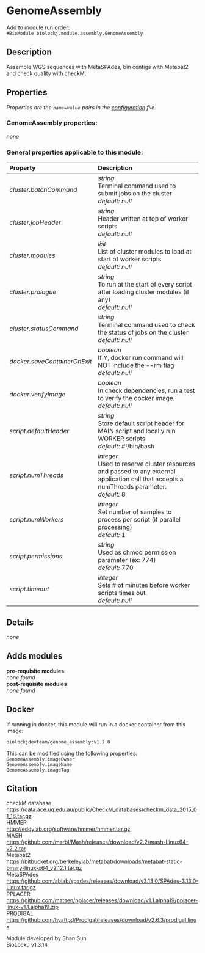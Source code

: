 # GenomeAssembly
Add to module run order:                    
`#BioModule biolockj.module.assembly.GenomeAssembly`

## Description 
Assemble WGS sequences with MetaSPAdes, bin contigs with Metabat2 and check quality with checkM.

## Properties 
*Properties are the `name=value` pairs in the [configuration](../../../Configuration#properties) file.*                   

### GenomeAssembly properties: 
*none*

### General properties applicable to this module: 
| Property| Description |
| :--- | :--- |
| *cluster.batchCommand* | _string_ <br>Terminal command used to submit jobs on the cluster<br>*default:*  *null* |
| *cluster.jobHeader* | _string_ <br>Header written at top of worker scripts<br>*default:*  *null* |
| *cluster.modules* | _list_ <br>List of cluster modules to load at start of worker scripts<br>*default:*  *null* |
| *cluster.prologue* | _string_ <br>To run at the start of every script after loading cluster modules (if any)<br>*default:*  *null* |
| *cluster.statusCommand* | _string_ <br>Terminal command used to check the status of jobs on the cluster<br>*default:*  *null* |
| *docker.saveContainerOnExit* | _boolean_ <br>If Y, docker run command will NOT include the --rm flag<br>*default:*  *null* |
| *docker.verifyImage* | _boolean_ <br>In check dependencies, run a test to verify the docker image.<br>*default:*  *null* |
| *script.defaultHeader* | _string_ <br>Store default script header for MAIN script and locally run WORKER scripts.<br>*default:*  #!/bin/bash |
| *script.numThreads* | _integer_ <br>Used to reserve cluster resources and passed to any external application call that accepts a numThreads parameter.<br>*default:*  8 |
| *script.numWorkers* | _integer_ <br>Set number of samples to process per script (if parallel processing)<br>*default:*  1 |
| *script.permissions* | _string_ <br>Used as chmod permission parameter (ex: 774)<br>*default:*  770 |
| *script.timeout* | _integer_ <br>Sets # of minutes before worker scripts times out.<br>*default:*  *null* |

## Details 
*none*

## Adds modules 
**pre-requisite modules**                    
*none found*                   
**post-requisite modules**                    
*none found*                   

## Docker 
If running in docker, this module will run in a docker container from this image:<br>
```
biolockjdevteam/genome_assembly:v1.2.0
```
This can be modified using the following properties:<br>
`GenomeAssembly.imageOwner`<br>
`GenomeAssembly.imageName`<br>
`GenomeAssembly.imageTag`<br>

## Citation 
checkM database                   
https://data.ace.uq.edu.au/public/CheckM_databases/checkm_data_2015_01_16.tar.gz                   
HMMER                   
http://eddylab.org/software/hmmer/hmmer.tar.gz                   
MASH                   
https://github.com/marbl/Mash/releases/download/v2.2/mash-Linux64-v2.2.tar                   
Metabat2                   
https://bitbucket.org/berkeleylab/metabat/downloads/metabat-static-binary-linux-x64_v2.12.1.tar.gz                   
MetaSPAdes                   
https://github.com/ablab/spades/releases/download/v3.13.0/SPAdes-3.13.0-Linux.tar.gz                   
PPLACER                   
https://github.com/matsen/pplacer/releases/download/v1.1.alpha19/pplacer-linux-v1.1.alpha19.zip                   
PRODIGAL                   
https://github.com/hyattpd/Prodigal/releases/download/v2.6.3/prodigal.linux                   
                   
Module developed by Shan Sun                   
BioLockJ v1.3.14

